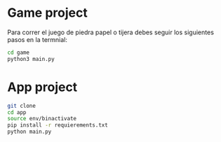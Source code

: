# Game project

Para correr el juego de piedra papel o tijera debes seguir los siguientes pasos en la termnial:

``` sh
cd game
python3 main.py
```
# App project

```sh
git clone
cd app
source env/binactivate
pip install -r requierements.txt
python main.py
```